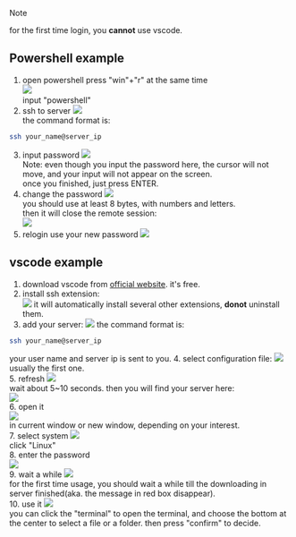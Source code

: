 > [!NOTE]
> for the first time login, you **cannot** use vscode.  
## Powershell example
1. open powershell
press "win"+"r" at the same time  
![](imgs/2023-11-11-02-36-29.png)  
input "powershell"
2. ssh to server
![](imgs/2023-11-11-02-37-33.png)  
the command format is:  
```bash
ssh your_name@server_ip
```
3. input password
![](imgs/2023-11-11-02-38-08.png)  
Note: even though you input the password here, the cursor will not move, and your input will not appear on the screen.  
once you finished, just press ENTER.
4. change the password
![](imgs/2023-11-11-02-44-37.png)  
you should use at least 8 bytes, with numbers and letters.  
then it will close the remote session:  
![](imgs/2023-11-11-02-47-15.png)
5. relogin use your new password
![](imgs/2023-11-11-02-48-04.png)  

## vscode example
1. download vscode from [official website](https://code.visualstudio.com/Download). it's free.
2. install ssh extension:  
![](imgs/2023-11-11-02-19-26.png)
it will automatically install several other extensions, **donot** uninstall them.  
3. add your server:
![](imgs/2023-11-11-02-23-00.png)
the command format is:  
```bash
ssh your_name@server_ip
```
your user name and server ip is sent to you.
4. select configuration file: 
![](imgs/2023-11-11-02-25-20.png)  
usually the first one.  
5. refresh
![](imgs/2023-11-11-02-26-17.png)  
wait about 5~10 seconds. then you will find your server here:  
![](imgs/2023-11-11-02-27-00.png)  
6. open it  
![](imgs/2023-11-11-02-27-43.png)  
in current window or new window, depending on your interest.  
7. select system
![](imgs/2023-11-11-02-28-58.png)  
click "Linux"  
8. enter the password  
![](imgs/2023-11-11-02-29-44.png)  
9. wait a while
![](imgs/2023-11-11-02-49-00.png)  
for the first time usage, you should wait a while till the downloading in server finished(aka. the message in red box disappear).  
10. use it
![](imgs/2023-11-11-02-52-33.png)  
you can click the "terminal" to open the terminal, and choose the bottom at the center to select a file or a folder. then press "confirm" to decide.